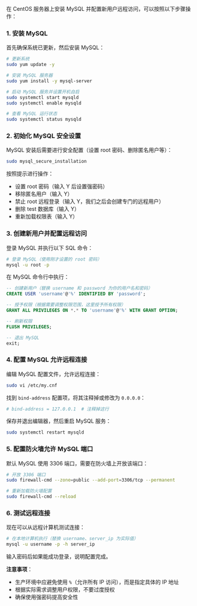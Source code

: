 在 CentOS 服务器上安装 MySQL 并配置新用户远程访问，可以按照以下步骤操作：

### 1. 安装 MySQL
首先确保系统已更新，然后安装 MySQL：

```bash
# 更新系统
sudo yum update -y

# 安装 MySQL 服务器
sudo yum install -y mysql-server

# 启动 MySQL 服务并设置开机自启
sudo systemctl start mysqld
sudo systemctl enable mysqld

# 查看 MySQL 运行状态
sudo systemctl status mysqld
```

### 2. 初始化 MySQL 安全设置
MySQL 安装后需要进行安全配置（设置 root 密码、删除匿名用户等）：

```bash
sudo mysql_secure_installation
```

按照提示进行操作：
- 设置 root 密码（输入 Y 后设置强密码）
- 移除匿名用户（输入 Y）
- 禁止 root 远程登录（输入 Y，我们之后会创建专门的远程用户）
- 删除 test 数据库（输入 Y）
- 重新加载权限表（输入 Y）

### 3. 创建新用户并配置远程访问
登录 MySQL 并执行以下 SQL 命令：

```bash
# 登录 MySQL（使用刚才设置的 root 密码）
mysql -u root -p
```

在 MySQL 命令行中执行：

```sql
-- 创建新用户（替换 username 和 password 为你的用户名和密码）
CREATE USER 'username'@'%' IDENTIFIED BY 'password';

-- 授予权限（根据需要调整权限范围，这里授予所有权限）
GRANT ALL PRIVILEGES ON *.* TO 'username'@'%' WITH GRANT OPTION;

-- 刷新权限
FLUSH PRIVILEGES;

-- 退出 MySQL
exit;
```

### 4. 配置 MySQL 允许远程连接
编辑 MySQL 配置文件，允许远程连接：

```bash
sudo vi /etc/my.cnf
```

找到 `bind-address` 配置项，将其注释掉或修改为 `0.0.0.0`：

```ini
# bind-address = 127.0.0.1  # 注释掉这行
```

保存并退出编辑器，然后重启 MySQL 服务：

```bash
sudo systemctl restart mysqld
```

### 5. 配置防火墙允许 MySQL 端口
默认 MySQL 使用 3306 端口，需要在防火墙上开放该端口：

```bash
# 开放 3306 端口
sudo firewall-cmd --zone=public --add-port=3306/tcp --permanent

# 重新加载防火墙配置
sudo firewall-cmd --reload
```

### 6. 测试远程连接
现在可以从远程计算机测试连接：

```bash
# 在本地计算机执行（替换 username、server_ip 为实际值）
mysql -u username -p -h server_ip
```

输入密码后如果能成功登录，说明配置完成。

**注意事项**：
- 生产环境中应避免使用 `%`（允许所有 IP 访问），而是指定具体的 IP 地址
- 根据实际需求调整用户权限，不要过度授权
- 确保使用强密码提高安全性